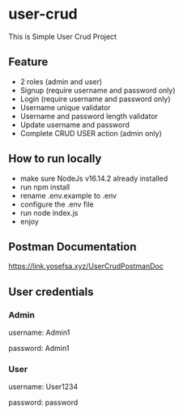 # user-crud
 
This is Simple User Crud Project

## Feature
- 2 roles (admin and user)
- Signup (require username and password only)
- Login (require username and password only)
- Username unique validator
- Username and password length validator
- Update username and password
- Complete CRUD USER action (admin only)

## How to run locally
- make sure NodeJs v16.14.2 already installed
- run npm install
- rename .env.example to .env
- configure the .env file
- run node index.js
- enjoy

## Postman Documentation
https://link.yosefsa.xyz/UserCrudPostmanDoc

## User credentials
### Admin
username: Admin1

password: Admin1

### User
username: User1234

password: password
